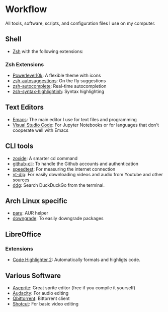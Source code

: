 # Workflow
All tools, software, scripts, and configuration files I use on my computer.

## Shell
- [Zsh](https://www.zsh.org/) with the following extensions:
### Zsh Extensions
- [Powerlevel10k](https://github.com/romkatv/powerlevel10k): A flexible theme with icons
- [zsh-autosuggestions](https://github.com/zsh-users/zsh-autosuggestions): On the fly suggestions
- [zsh-autocomplete](https://github.com/marlonrichert/zsh-autocomplete): Real-time autocompletion
- [zsh-syntax-highlightinh](https://github.com/zsh-users/zsh-syntax-highlighting): Syntax highlighting

## Text Editors
- [Emacs](https://www.gnu.org/software/emacs/): The main editor I use for text files and programming
- [Visual Studio Code](https://code.visualstudio.com/): For Jupyter Notebooks or for languages that don't cooperate well with Emacs

## CLI tools
- [zoxide](https://github.com/ajeetdsouza/zoxide): A smarter cd command
- [github-cli](https://github.com/cli/cli): To handle the Github accounts and authentication
- [speedtest](https://www.speedtest.net/apps/cli): For measuring the internet connection
- [yt-dlp](https://github.com/yt-dlp/yt-dlp): For easily downloading videos and audio from Youtube and other sources
- [ddg](https://github.com/jarun/ddgr): Search DuckDuckGo from the terminal.

## Arch Linux specific
- [paru](https://github.com/Morganamilo/paru): AUR helper
- [downgrade](https://aur.archlinux.org/packages/downgrade): To easily downgrade packages

## LibreOffice
### Extensions
- [Code Highlighter 2](https://extensions.libreoffice.org/en/extensions/show/5814): Automatically formats and highligts code.

## Various Software
- [Aseprite](https://www.aseprite.org): Great sprite editor (free if you compile it yourself)
- [Audacity](https://www.audacityteam.org/): For audio editing
- [Qbittorrent](https://www.qbittorrent.org/): Bittorrent client
- [Shotcut](https://shotcut.org/): For basic video editing
